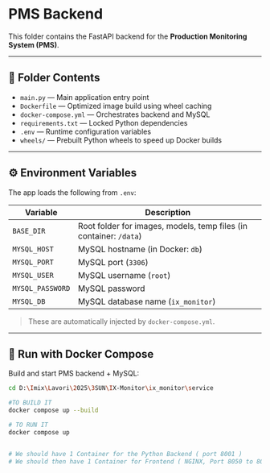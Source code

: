 # PMS Backend

This folder contains the FastAPI backend for the **Production Monitoring System (PMS)**.

---

## 📁 Folder Contents

- `main.py` — Main application entry point
- `Dockerfile` — Optimized image build using wheel caching
- `docker-compose.yml` — Orchestrates backend and MySQL
- `requirements.txt` — Locked Python dependencies
- `.env` — Runtime configuration variables
- `wheels/` — Prebuilt Python wheels to speed up Docker builds

---

## ⚙️ Environment Variables

The app loads the following from `.env`:

| Variable | Description |
|----------|-------------|
| `BASE_DIR` | Root folder for images, models, temp files (in container: `/data`) |
| `MYSQL_HOST` | MySQL hostname (in Docker: `db`) |
| `MYSQL_PORT` | MySQL port (`3306`) |
| `MYSQL_USER` | MySQL username (`root`) |
| `MYSQL_PASSWORD` | MySQL password |
| `MYSQL_DB` | MySQL database name (`ix_monitor`) |

> These are automatically injected by `docker-compose.yml`.

---

## 🐳 Run with Docker Compose

Build and start PMS backend + MySQL:

```bash
cd D:\Imix\Lavori\2025\3SUN\IX-Monitor\ix_monitor\service

#TO BUILD IT
docker compose up --build

# TO RUN IT
docker compose up


# We should have 1 Container for the Python Backend ( port 8001 )
# We should then have 1 Container for Frontend ( NGINX, Port 8050 to 8055 )